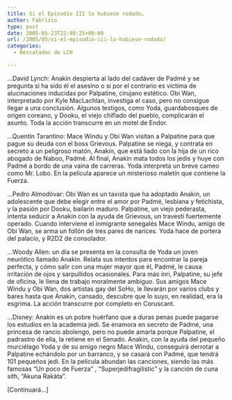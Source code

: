 ```yaml
---
title: Si el Episodio III lo hubiese rodado…
author: Fabrizio
type: post
date: 2005-05-23T22:40:25+00:00
url: /2005/05/si-el-episodio-iii-lo-hubiese-rodado/
categories:
  - Rescatados de LCH

---
```

&#8230;David Lynch: Anakin despierta al lado del cadáver de Padmé y se pregunta si ha sido él el asesino o si por el contrario es víctima de alucinaciones inducidas por Palpatine, cirujano estético. Obi Wan, interpretado por Kyle MacLachlan, investiga el caso, pero no consigue llegar a una conclusión. Algunos testigos, como Yoda, guardabosques de origen coreano, y Dooku, el viejo chiflado del pueblo, complicarán el asunto. Toda la acción transcurre en un motel de Endor.

&#8230;Quentin Tarantino: Mace Windu y Obi Wan visitan a Palpatine para que pague su deuda con el boss Grievous. Palpatine se niega, y contrata en secreto a un peligroso matón, Anakin, que está liado con la hija de un rico abogado de Naboo, Padmé. Al final, Anakin mata todos los jedis y huye con Padmé a bordo de una vaina de carreras. Yoda interpreta un breve cameo como Mr. Lobo. En la película aparece un misterioso maletín que contiene la Fuerza.

&#8230;Pedro Almodóvar: Obi Wan es un taxista que ha adoptado Anakin, un adolescente que debe elegir entre el amor por Padmé, lesbiana y fetichista, y la pasión por Dooku, bailarín maduro. Palpatine, un viejo pederasta, intenta seducir a Anakin con la ayuda de Grievous, un travesti fuertemente operado. Cuando interviene el inmigrante senegalés Mace Windu, amigo de Obi Wan, se arma un follón de tres pares de narices. Yoda hace de portera del palacio, y R2D2 de consolador.

&#8230;Woody Allen: un día se presenta en la consulta de Yoda un joven neurótico llamado Anakin. Relata sus intentos para encontrar la pareja perfecta, y cómo salir con una mujer mayor que él, Padmé, le causa irritación de ojos y sarpullidos ocasionales. Para más inri, Palpatine, su jefe de oficina, le llena de trabajo moralmente ambiguo. Sus amigos Mace Windu y Obi Wan, dos artistas gay del SoHo, le llevarán por varios clubs y bares hasta que Anakin, cansado, descubre que lo suyo, en realidad, era la esgrima. La acción transcurre por completo en Coruscant.

&#8230;Disney: Anakin es un pobre huérfano que a duras penas puede pagarse los estudios en la academia jedi. Se enamora en secreto de Padmé, una princesa de rancio abolengo, pero no puede amarla porque Palpatine, el padrastro de ella, la retiene en el Senado. Anakin, con la ayuda del pequeño murciélago Yoda y de su amigo negro Mace Windu, conseguirá derrotar a Palpatine echándolo por un barranco, y se casará con Padmé, que tendrá 101 pequeños jedi. En la película abundan las canciones, siendo las más famosas &#8220;Un poco de Fuerza&#8221; , &#8220;Superjedifragilistic&#8221; y la canción de cuna sith, &#8220;Akuna Rakáta&#8221;.

[Continuará&#8230;]